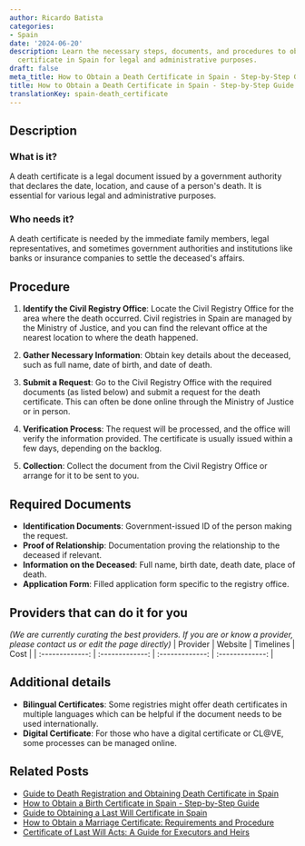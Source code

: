 ```yaml
---
author: Ricardo Batista
categories:
- Spain
date: '2024-06-20'
description: Learn the necessary steps, documents, and procedures to obtain a death
  certificate in Spain for legal and administrative purposes.
draft: false
meta_title: How to Obtain a Death Certificate in Spain - Step-by-Step Guide
title: How to Obtain a Death Certificate in Spain - Step-by-Step Guide
translationKey: spain-death_certificate
---
```


## Description
### What is it?
A death certificate is a legal document issued by a government authority that declares the date, location, and cause of a person's death. It is essential for various legal and administrative purposes.

### Who needs it?
A death certificate is needed by the immediate family members, legal representatives, and sometimes government authorities and institutions like banks or insurance companies to settle the deceased's affairs.

## Procedure
1. **Identify the Civil Registry Office**: Locate the Civil Registry Office for the area where the death occurred. Civil registries in Spain are managed by the Ministry of Justice, and you can find the relevant office at the nearest location to where the death happened.
   
2. **Gather Necessary Information**: Obtain key details about the deceased, such as full name, date of birth, and date of death. 

3. **Submit a Request**: Go to the Civil Registry Office with the required documents (as listed below) and submit a request for the death certificate. This can often be done online through the Ministry of Justice or in person.
   
4. **Verification Process**: The request will be processed, and the office will verify the information provided. The certificate is usually issued within a few days, depending on the backlog.
   
5. **Collection**: Collect the document from the Civil Registry Office or arrange for it to be sent to you.

## Required Documents
- **Identification Documents**: Government-issued ID of the person making the request.
- **Proof of Relationship**: Documentation proving the relationship to the deceased if relevant.
- **Information on the Deceased**: Full name, birth date, death date, place of death.
- **Application Form**: Filled application form specific to the registry office.

## Providers that can do it for you
_(We are currently curating the best providers. If you are or know a provider, please contact us or edit the page directly)_
| Provider        |     Website     |     Timelines    |       Cost      |
| :-------------: | :-------------: |  :-------------: | :-------------: |

## Additional details
- **Bilingual Certificates**: Some registries might offer death certificates in multiple languages which can be helpful if the document needs to be used internationally.
- **Digital Certificate**: For those who have a digital certificate or CL@VE, some processes can be managed online.
## Related Posts

- [Guide to Death Registration and Obtaining Death Certificate in Spain](https://tramitit.com/guides/spain/death_registration/)
- [How to Obtain a Birth Certificate in Spain - Step-by-Step Guide](https://tramitit.com/guides/spain/birth_certificate/)
- [Guide to Obtaining a Last Will Certificate in Spain](https://tramitit.com/guides/spain/last_will_certificate_request/)
- [How to Obtain a Marriage Certificate: Requirements and Procedure](https://tramitit.com/guides/spain/marriage_certificate/)
- [Certificate of Last Will Acts: A Guide for Executors and Heirs](https://tramitit.com/guides/spain/certificate_of_last_will_acts/)